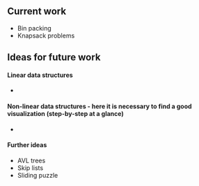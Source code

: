 ## Current work
* Bin packing
* Knapsack problems

## Ideas for future work
#### Linear data structures
* 
#### Non-linear data structures - here it is necessary to find a good visualization (step-by-step at a glance)
* 
#### Further ideas
* AVL trees
* Skip lists
* Sliding puzzle
